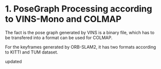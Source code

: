 # 1. PoseGraph Processing according to VINS-Mono and COLMAP

The fact is the pose graph generated by VINS is a binary file, which has to be transfered into a format can be used for COLMAP. <br>

For the keyframes generated by ORB-SLAM2, it has two formats according to KITTI and TUM dataset.

updated